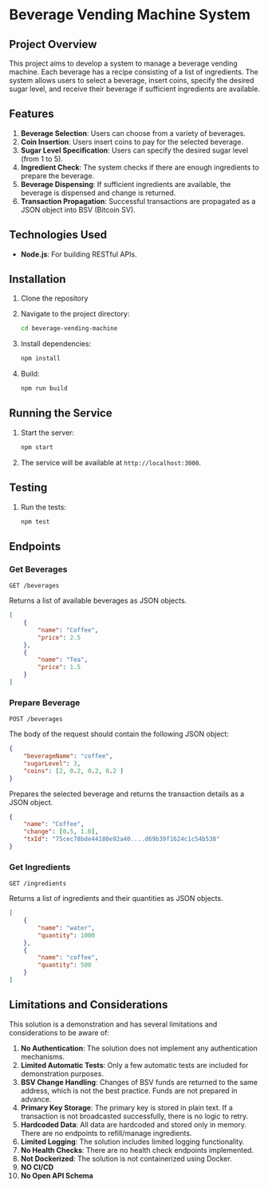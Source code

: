 # Beverage Vending Machine System

## Project Overview

This project aims to develop a system to manage a beverage vending machine. Each beverage has a recipe consisting of a list of ingredients. The system allows users to select a beverage, insert coins, specify the desired sugar level, and receive their beverage if sufficient ingredients are available.

## Features

1. **Beverage Selection**: Users can choose from a variety of beverages.
2. **Coin Insertion**: Users insert coins to pay for the selected beverage.
3. **Sugar Level Specification**: Users can specify the desired sugar level (from 1 to 5).
4. **Ingredient Check**: The system checks if there are enough ingredients to prepare the beverage.
5. **Beverage Dispensing**: If sufficient ingredients are available, the beverage is dispensed and change is returned.
6. **Transaction Propagation**: Successful transactions are propagated as a JSON object into BSV (Bitcoin SV).

## Technologies Used

- **Node.js**: For building RESTful APIs.
<!-- - **TAAL API**: For broadcasting transactions to BSV. You can create a free account and obtain an API key [here](https://platform.taal.com/pricing?plan=taal-api). -->

## Installation

1. Clone the repository

2. Navigate to the project directory:
    ```bash
    cd beverage-vending-machine
    ```
3. Install dependencies:
    ```bash
    npm install
    ```

4. Build:
    ```bash
    npm run build
    ```

## Running the Service

<!-- 1. Create a `.env` file in the root directory and add the following environment variables:
    ```plaintext
    BROADCASTER_URL=your_broadcaster_url
    BROADCASTER_APIKEY=your_broadcaster_apikey
    FUND_TRANSACTION=your_fund_transaction
    PKEY=your_primary_key
    ``` -->
1. Start the server:
    ```bash
    npm start
    ```
2. The service will be available at `http://localhost:3000`.

## Testing

1. Run the tests:
    ```bash
    npm test
    ```

## Endpoints

### Get Beverages
```http
GET /beverages
```
Returns a list of available beverages as JSON objects.
```json
[
    {
        "name": "Coffee",
        "price": 2.5
    },
    {
        "name": "Tea",
        "price": 1.5
    }
]
```

### Prepare Beverage
```http
POST /beverages
```

The body of the request should contain the following JSON object:
```json
{
    "beverageName": "coffee",
    "sugarLevel": 3,
    "coins": [2, 0.2, 0.2, 0.2 ]
}
```

Prepares the selected beverage and returns the transaction details as a JSON object.
```json
{
    "name": "Coffee",
    "change": [0.5, 1.0],
    "txId": "75cec78bde44180e92a40....d69b39f1624c1c54b538"
}
```

### Get Ingredients
```http
GET /ingredients
```
Returns a list of ingredients and their quantities as JSON objects.
```json
[
    {
        "name": "water",
        "quantity": 1000
    },
    {
        "name": "coffee",
        "quantity": 500
    }
]
```

<!-- ## JSON Propagation to BSV

Successful transactions are propagated as a JSON object into BSV (Bitcoin SV) using the TAAL API to ensure transparency and traceability. -->

## Limitations and Considerations

This solution is a demonstration and has several limitations and considerations to be aware of:

1. **No Authentication**: The solution does not implement any authentication mechanisms.
2. **Limited Automatic Tests**: Only a few automatic tests are included for demonstration purposes.
3. **BSV Change Handling**: Changes of BSV funds are returned to the same address, which is not the best practice. Funds are not prepared in advance.
4. **Primary Key Storage**: The primary key is stored in plain text. If a transaction is not broadcasted successfully, there is no logic to retry.
5. **Hardcoded Data**: All data are hardcoded and stored only in memory. There are no endpoints to refill/manage ingredients.
6. **Limited Logging**: The solution includes limited logging functionality.
7. **No Health Checks**: There are no health check endpoints implemented.
8. **Not Dockerized**: The solution is not containerized using Docker.
9. **NO CI/CD**
10. **No Open API Schema**